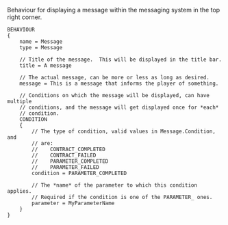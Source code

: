 Behaviour for displaying a message within the messaging system in the top right corner.

    BEHAVIOUR
    {
        name = Message
        type = Message

        // Title of the message.  This will be displayed in the title bar.
        title = A message

        // The actual message, can be more or less as long as desired.
        message = This is a message that informs the player of something.

        // Conditions on which the message will be displayed, can have multiple
        // conditions, and the message will get displayed once for *each*
        // condition.
        CONDITION
        {
            // The type of condition, valid values in Message.Condition, and
            // are:
            //    CONTRACT_COMPLETED
            //    CONTRACT_FAILED
            //    PARAMETER_COMPLETED
            //    PARAMETER_FAILED
            condition = PARAMETER_COMPLETED

            // The *name* of the parameter to which this condition applies.
            // Required if the condition is one of the PARAMETER_ ones.
            parameter = MyParameterName
        }
    }
